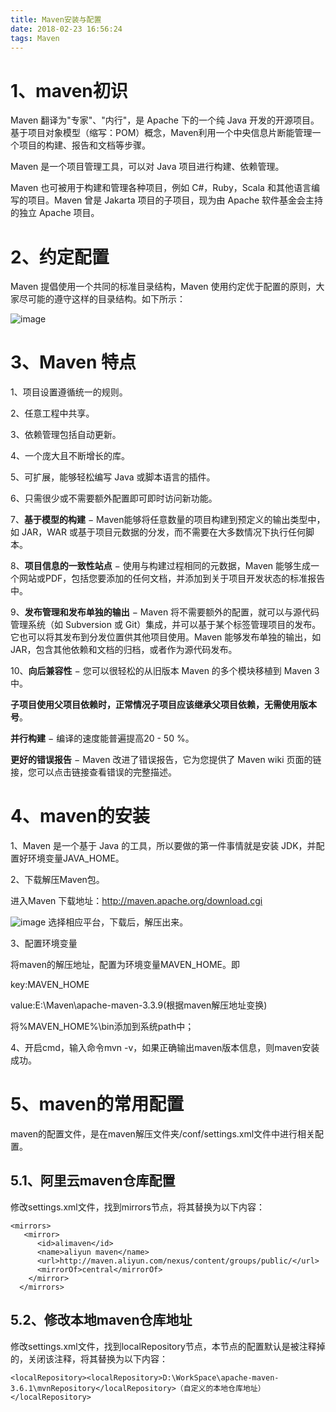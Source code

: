 ```yaml
---
title: Maven安装与配置
date: 2018-02-23 16:56:24
tags: Maven
---
```

# 1、maven初识
Maven 翻译为"专家"、"内行"，是 Apache 下的一个纯 Java 开发的开源项目。基于项目对象模型（缩写：POM）概念，Maven利用一个中央信息片断能管理一个项目的构建、报告和文档等步骤。

Maven 是一个项目管理工具，可以对 Java 项目进行构建、依赖管理。

Maven 也可被用于构建和管理各种项目，例如 C#，Ruby，Scala 和其他语言编写的项目。Maven 曾是 Jakarta 项目的子项目，现为由 Apache 软件基金会主持的独立 Apache 项目。
# 2、约定配置
Maven 提倡使用一个共同的标准目录结构，Maven 使用约定优于配置的原则，大家尽可能的遵守这样的目录结构。如下所示：

![image](http://chatbot.xielin.top/maven/maven01.jpg)

# 3、Maven 特点
1、项目设置遵循统一的规则。

2、任意工程中共享。

3、依赖管理包括自动更新。

4、一个庞大且不断增长的库。

5、可扩展，能够轻松编写 Java 或脚本语言的插件。

6、只需很少或不需要额外配置即可即时访问新功能。

7、**基于模型的构建** − Maven能够将任意数量的项目构建到预定义的输出类型中，如 JAR，WAR 或基于项目元数据的分发，而不需要在大多数情况下执行任何脚本。

8、**项目信息的一致性站点** − 使用与构建过程相同的元数据，Maven 能够生成一个网站或PDF，包括您要添加的任何文档，并添加到关于项目开发状态的标准报告中。

9、**发布管理和发布单独的输出** − Maven 将不需要额外的配置，就可以与源代码管理系统（如 Subversion 或 Git）集成，并可以基于某个标签管理项目的发布。它也可以将其发布到分发位置供其他项目使用。Maven 能够发布单独的输出，如 JAR，包含其他依赖和文档的归档，或者作为源代码发布。

10、**向后兼容性** − 您可以很轻松的从旧版本 Maven 的多个模块移植到 Maven 3 中。

**子项目使用父项目依赖时，正常情况子项目应该继承父项目依赖，无需使用版本号**。

**并行构建** − 编译的速度能普遍提高20 - 50 %。

**更好的错误报告** − Maven 改进了错误报告，它为您提供了 Maven wiki 页面的链接，您可以点击链接查看错误的完整描述。

# 4、maven的安装
1、Maven 是一个基于 Java 的工具，所以要做的第一件事情就是安装 JDK，并配置好环境变量JAVA_HOME。

2、下载解压Maven包。

进入Maven 下载地址：http://maven.apache.org/download.cgi 

![image](https://www.runoob.com/wp-content/uploads/2018/09/750D721E-0624-4C16-AD4B-9EA5D7F6289A.png)
选择相应平台，下载后，解压出来。

3、配置环境变量

将maven的解压地址，配置为环境变量MAVEN_HOME。即

key:MAVEN_HOME

value:E:\Maven\apache-maven-3.3.9(根据maven解压地址变换)

将%MAVEN_HOME%\bin添加到系统path中；

4、开启cmd，输入命令mvn -v，如果正确输出maven版本信息，则maven安装成功。

# 5、maven的常用配置
maven的配置文件，是在maven解压文件夹/conf/settings.xml文件中进行相关配置。
## 5.1、阿里云maven仓库配置

修改settings.xml文件，找到mirrors节点，将其替换为以下内容：

```
<mirrors>
   <mirror>
      <id>alimaven</id>
      <name>aliyun maven</name>
      <url>http://maven.aliyun.com/nexus/content/groups/public/</url>
      <mirrorOf>central</mirrorOf>       
	</mirror>
  </mirrors>
```

## 5.2、修改本地maven仓库地址

修改settings.xml文件，找到localRepository节点，本节点的配置默认是被注释掉的，关闭该注释，将其替换为以下内容：

```
<localRepository><localRepository>D:\WorkSpace\apache-maven-3.6.1\mvnRepository</localRepository>（自定义的本地仓库地址）</localRepository>
```
